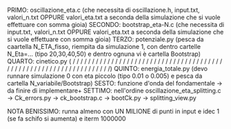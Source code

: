PRIMO:  oscillazione_eta.c (che necessita di oscillazione.h, input.txt, valori_n.txt OPPURE valori_eta.txt a seconda della simulazione che si vuole effettuare con somma gioia)
SECONDO:  bootstrap_eta-N.c (che necessita di input.txt, valori_n.txt OPPURE valori_eta.txt a seconda della simulazione che si vuole effettuare con somma gioia)
TERZO:  potenziale.py (pesca da caartella N_ETA_fisso, riempita da simulazione 1, con dentro cartelle N_Eta=... (tipo 20,30,40,50) e dentro ognuna vi è cartella Bootstrap)
QUARTO:  cinetico.py (  / / / / / / / / / / / / / / / / / / / / / / / / / / / / / / / / / / / / / / / / / / / / / / / / / / / / / / / / / / / / / / / /  / /)
QUINTO:  energia_totale.py (devo runnare simulazione 0 con eta piccolo (tipo 0.01 o 0.005) e pesca da cartella N_variabile/Bootstrap)
SESTO:  funzione d'onda del fondamentale -> da finire di implementare+
SETTIMO:  nell'ordine  oscillazione_eta_splitting.c -> Ck_errors.py -> ck_bootstrap.c -> bootCk.py -> splitting_view.py


NOTA BENISSIMO:  runna almeno con UN MILIONE di punti in input e idec 1 (se fa schifo si aumenta) e iterm 1000000
